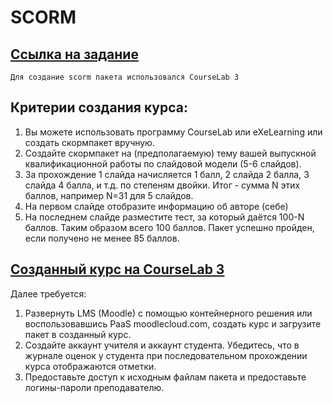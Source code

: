 # SCORM
## [Ссылка на задание](https://kodaktor.ru/g/scorm)
`Для создание scorm пакета использовался CourseLab 3`
## Критерии создания курса:
1. Вы можете использовать  программу CourseLab или eXeLearning или создать скормпакет вручную.
2. Создайте скормпакет на (предполагаемую) тему вашей выпускной квалификационной работы по слайдовой модели (5-6 слайдов). 
3. За прохождение 1 слайда начисляется 1 балл, 2 слайда 2 балла, 3 слайда 4 балла, и т.д. по степеням двойки. Итог - сумма N этих баллов, например N=31 для 5 слайдов. 
4. На первом слайде отобразите информацию об авторе (себе)
5. На последнем слайде разместите тест, за который даётся 100-N баллов. Таким образом всего 100 баллов. Пакет успешно пройден, если получено не менее 85 баллов.
## [Созданный курс на CourseLab 3]()

Далее требуется:
1. Развернуть LMS (Moodle) с помощью контейнерного решения или воспользовавшись PaaS moodlecloud.com, создать курс и загрузите пакет в созданный курс.
2. Создайте аккаунт учителя и аккаунт студента. Убедитесь, что в журнале оценок у студента при последовательном прохождении курса отображаются отметки. 
3. Предоставьте доступ к исходным файлам пакета и предоставьте логины-пароли преподавателю.
